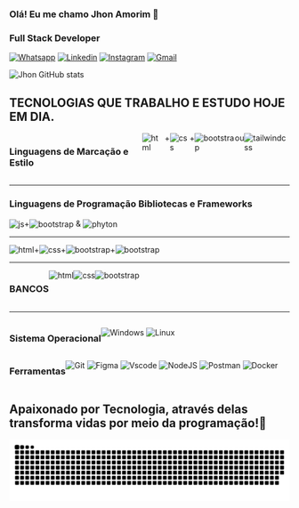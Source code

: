 ### Olá! Eu me chamo Jhon Amorim 🤟
### Full Stack Developer 

[![Whatsapp](https://img.shields.io/badge/WhatsApp-25D366?style=for-the-badge&logo=whatsapp&logoColor=white)](https://api.whatsapp.com/send?phone=5562983077232&text=Ol%C3%A1%2C%20vi%20seu%20Github%20podemos%20conversar%3F)
[![Linkedin](https://img.shields.io/badge/LinkedIn-0077B5?style=for-the-badge&logo=linkedin&logoColor=white)](https://www.linkedin.com/in/jhon-amorim-3a41601a0)
[![Instagram](https://img.shields.io/badge/Instagram-E4405F?style=for-the-badge&logo=instagram&logoColor=white)](https://www.instagram.com/j.h.o.n.s.t.a.r.k/)
[![Gmail](https://img.shields.io/badge/Gmail-D14836?style=for-the-badge&logo=gmail&logoColor=white)](mailto:jhon.macc92@gmail.com)


![Jhon GitHub stats](https://github-readme-stats.vercel.app/api?username=jhonmacc&show_icons=true&theme=tokyonight)

## TECNOLOGIAS QUE TRABALHO E ESTUDO HOJE EM DIA.



<div style="display: flex"><br>
<h3><strong>Linguagens de Marcação e Estilo</strong></h3> 
<img align="center" alt="html" src="https://img.shields.io/badge/HTML5-E34F26?style=for-the-badge&logo=html5&logoColor=white"/>+<img align="center" alt="css" src="https://img.shields.io/badge/CSS-239120?&style=for-the-badge&logo=css3&logoColor=white"/>+<img align="center" alt="bootstrap" src="https://img.shields.io/badge/Bootstrap-563D7C?style=for-the-badge&logo=bootstrap&logoColor=white"/> ou <img align="center" alt="tailwindcss" src="https://img.shields.io/badge/tailwindcss-%2338B2AC.svg?style=for-the-badge&logo=tailwind-css&logoColor=white"/>
  
</div>
<HR>
<div style="display: inline_block">
<h3><strong>Linguagens de Programação Bibliotecas e Frameworks</strong></h3> 
  
<img align="center" alt="js" src="https://img.shields.io/badge/PHP-777BB4?style=for-the-badge&logo=php&logoColor=white"/>+<img align="center" alt="bootstrap" src="https://img.shields.io/badge/Laravel-FF2D20?style=for-the-badge&logo=laravel&logoColor=white"/> & <img align="center" alt="phyton" src="https://img.shields.io/badge/python-3670A0?style=for-the-badge&logo=python&logoColor=ffdd54"/>

</div>
<HR>

<div style="display: flex">
<img align="center" alt="html" src="https://img.shields.io/badge/JavaScript-F7DF1E?style=for-the-badge&logo=javascript&logoColor=black"/>+<img align="center" alt="css" src="https://img.shields.io/badge/jQuery-0769AD?style=for-the-badge&logo=jquery&logoColor=white"/>+<img align="center" alt="bootstrap" src="https://img.shields.io/badge/React-20232A?style=for-the-badge&logo=react&logoColor=61DAFB"/>+<img align="center" alt="bootstrap" src="https://img.shields.io/badge/Vue.js-35495E?style=for-the-badge&logo=vue.js&logoColor=4FC08D"/>
  
</div>
<HR>

<div style="display: flex">
<h3><strong>BANCOS</strong></h3> 
<img align="center" alt="html" src="https://img.shields.io/badge/MySQL-00000F?style=for-the-badge&logo=mysql&logoColor=white"/><img align="center" alt="css" src="https://img.shields.io/badge/PostgreSQL-316192?style=for-the-badge&logo=postgresql&logoColor=white"/><img align="center" alt="bootstrap" src="https://img.shields.io/badge/MongoDB-4EA94B?style=for-the-badge&logo=mongodb&logoColor=white"/>
</div>
<HR>
<div style="display: flex">
  <h3><strong>Sistema Operacional</strong></h3> 
  
  ![Windows](https://img.shields.io/badge/Windows-000?style=for-the-badge&logo=windows&logoColor=2CA5E0)
  ![Linux](https://img.shields.io/badge/Linux-000?style=for-the-badge&logo=linux&logoColor=FCC624)
</div>
<div style="display: flex">
  <h3><strong>Ferramentas</strong></h3> 
  
  ![Git](https://img.shields.io/badge/GIT-E44C30?style=for-the-badge&logo=git&logoColor=white)
  ![Figma](https://img.shields.io/badge/Figma-696969?style=for-the-badge&logo=figma&logoColor=figma)
  ![Vscode](https://img.shields.io/badge/Vscode-007ACC?style=for-the-badge&logo=visual-studio-code&logoColor=white)
  ![NodeJS](https://img.shields.io/badge/node.js-6DA55F?style=for-the-badge&logo=node.js&logoColor=white)
  ![Postman](https://img.shields.io/badge/Postman-FF6C37.svg?style=for-the-badge&logo=Postman&logoColor=white)
  ![Docker](https://img.shields.io/badge/docker-%230db7ed.svg?style=for-the-badge&logo=docker&logoColor=white)
</div>




<h2><strong>Apaixonado por Tecnologia, através delas transforma vidas por meio da programação!👊</strong></h2> 

  ![snake gif](https://github.com/jhonmacc/jhonmacc/blob/output/github-contribution-grid-snake.svg)


